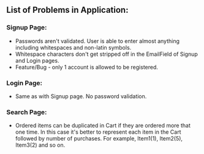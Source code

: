 ## List of Problems in Application:

###  Signup Page:	 
* Passwords aren't validated. User is able to enter almost anything including whitespaces and non-latin symbols.
* Whitespace characters don't get stripped off in the EmailField of Signup and Login pages.
* Feature/Bug - only 1 account is allowed to be registered.

###  Login Page:
* Same as with Signup page. No password validation.

###  Search Page:
* Ordered items can be duplicated in Cart if they are ordered more that one time. In this case it's better to represent each item in the Cart followed by number of purchases. For example, Item1(1), Item2(5), Item3(2) and so on.

